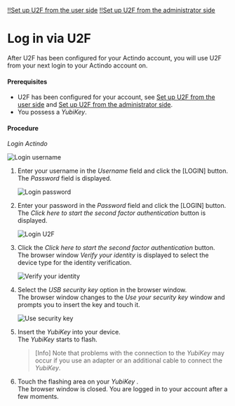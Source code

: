 [!!Set up U2F from the user side](../../MFA/Integration/01_UserSetupActindo.md)
[!!Set up U2F from the administrator side](../../MFA/Integration/02_AdminSetupActindo.md)

# Log in via U2F

After U2F has been configured for your Actindo account, you will use U2F from your next login to your Actindo account on.

#### Prerequisites

- U2F has been configured for your account, see [Set up U2F from the user side](../../MFA/Integration/01_UserSetupActindo.md) and [Set up U2F from the administrator side](../../MFA/Integration/02_AdminSetupActindo.md).
- You possess a *YubiKey*.

#### Procedure

*Login Actindo*

![Login username](../../../Assets/Screenshots/Core1Platform/LoginUserName.png "[Login username]")

1. Enter your username in the *Username* field and click the [LOGIN] button.   
    The *Password* field is displayed.

    ![Login password](../../../Assets/Screenshots/Core1Platform/LoginPassword.png "[Login password]")

2. Enter your password in the *Password* field and click the [LOGIN] button.   
    The *Click here to start the second factor authentication* button is displayed.

    ![Login U2F](../../../Assets/Screenshots/Core1Platform/LoginU2F.png "[Login U2F]")

3. Click the *Click here to start the second factor authentication* button.    
    The browser window *Verify your identity* is displayed to select the device type for the identity verification.

    ![Verify your identity](../../../Assets/Screenshots/Core1Platform/ProfileSettings/U2F/VerifyIdentity.png "[Verify your identity]")

4. Select the *USB security key* option in the browser window.   
    The browser window changes to the *Use your security key* window and prompts you to insert the key and touch it.

    ![Use security key](../../../Assets/Screenshots/Core1Platform/ProfileSettings/U2F/UseSecurityKey.png "[Use security key]")

5. Insert the *YubiKey* into your device.   
    The *YubiKey* starts to flash.

    > [Info] Note that problems with the connection to the *YubiKey* may occur if you use an adapter or an additional cable to connect the *YubiKey*.

6. Touch the flashing area on your *YubiKey* .   
    The browser window is closed. You are logged in to your account after a few moments.  
